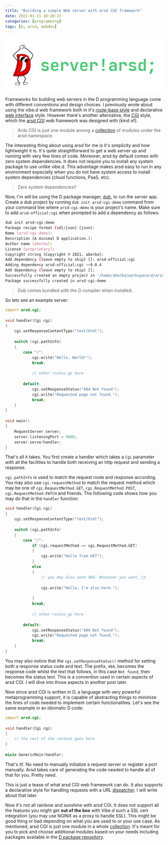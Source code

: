 ```yaml
---
title: "Building a simple Web server with arsd CGI framework"
date: 2021-01-11 10:20:23
categories: [programming]
tags: [D, arsd, webdev]
---
```


![No one](/images/2021-arsd-cgi-web-demo.png)

Frameworks for building web servers in the D programming language come with
different conventions and design choices. I previously wrote about using the
vibe.d web framework both in it's
[route-base style](https://aberba.com/2016/hello-world-app-with-the-vibe.d-web-framework/)
and declarative
[web interface](https://aberba.com/2018/using-vibe-d-web-interface/) style.
However there's another alternative, the
[CGI](https://en.wikipedia.org/wiki/Common_Gateway_Interface) style, which the
[arsd CGI](http://dpldocs.info/experimental-docs/arsd.cgi.html) web framework
was designed with (kind of).

> Ards CGI is just one module among a
> [collection](https://code.dlang.org/packages/arsd-official) of modules under
> the arsd namespace.

The interesting thing about using arsd for me is it's simplicity and how
lightweight it is. It's quite straightforward to get a web server up and running
with very few lines of code. Moreover, arsd by default comes with zero system
dependencies. It does not require you to install any system package to use
unlike vibe.d. This advantage makes arsd easy to run in any environment
especially when you do not have system access to install system dependencies
(cloud functions, PaaS, etc).

> Zero system dependencies!!

Now, I'm will be using the D package manager,
[dub](https://dub.pm/getting_started), to run the server app. Create a dub
project by running `dub init arsd-cgi-demo` command from your command line where
`arsd-cgi-demo` is your project's name. Make sure to add `arsd-official:cgi`
when prompted to add a dependency as follows:

```sh
dub init arsd-cgi-demo
Package recipe format (sdl/json) [json]:
Name [arsd-cgi-demo]:
Description [A minimal D application.]:
Author name [aberba]:
License [proprietary]:
Copyright string [Copyright © 2021, aberba]:
Add dependency (leave empty to skip) []: arsd-official:cgi
Adding dependency arsd-official:cgi ~>9.0.4
Add dependency (leave empty to skip) []:
Successfully created an empty project in '/home/aberba/workspace/d/arsd-cgi-demo'.
Package successfully created in arsd-cgi-demo
```

> Dub comes bundled with the D compiler when installed.

So lets see an example server:

```d
import arsd.cgi;

void handler(Cgi cgi)
{
	cgi.setResponseContentType("text/html");

	switch (cgi.pathInfo)
	{
		case "/":
			cgi.write("Hello, World!");
			break;

			// other routes go here

		default:
			cgi.setResponseStatus("404 Not found");
			cgi.write("Requested page not found.");
			break;
	}
}

void main()
{
	RequestServer server;
	server.listeningPort = 9000;
	server.serve!handler;
}
```

That's all it takes. You first create a handler which takes a `Cgi` parameter
with all the facilities to handle both receiving an http request and sending a
response.

`cgi.pathInfo` is used to match the request route and response according. You
may also use `cgi.requestMethod` to match the request method which may be one of
`cgi.RequestMethod.GET`, `cgi.RequestMethod.POST`, `cgi.RequestMethod.PATCH` and
friends. The following code shows how you may do that in the `handler` function:

```d
void handler(Cgi cgi)
{
	cgi.setResponseContentType("text/html");

	switch (cgi.pathInfo)
	{
		case "/":
			if (cgi.requestMethod == cgi.RequestMethod.GET)
			{
				cgi.write("Hello from GET");
			}
			else
			{
				// you may also send 404. Whatever you want, 🤷‍♀️

				cgi.write("Hello, I'm also here.");

			}
			break;

			// other routes go here

		default:
			cgi.setResponseStatus("404 Not found");
			cgi.write("Requested page not found.");
			break;
	}
}
```

You may also notice that the `cgi.setResponseStatus()` method for setting both a
response status code and text. The prefix, `404`, becomes the response code
whilst the text that follows, in this case `Not found`, then becomes the status
text. This is a convention used in certain aspects of arsd CGI. I will dive into
those aspects in another post later.

Now since arsd CGI is written in D, a language with very powerful
metaprogramming support, it is capable of abstracting things to minimize the
lines of code needed to implement certain functionalities. Let's see the same
example in an idiomatic D code:

```d
import arsd.cgi;

void handler(Cgi cgi)
{
    // the rest of the content goes here
}

mixin GenericMain!handler;
```

That's it!. No need to manually initialize a request server or register a port
manually. Arsd takes care of generating the code needed to handle all of that
for you. Pretty need.

This is just a tease of what arsd CGI web framework can do. It also supports a
declarative style for handling requests with a URL
[dispatcher](http://dpldocs.info/experimental-docs/arsd.cgi.dispatcher.html). I
will write about that later.

Now it's not all rainbow and sunshine with arsd CGI. It does not support all the
features you might get **out of the box** with Vibe.d such a SSL cert
integration (you may use NGINX as a proxy to handle SSL). This might be good
thing or bad depending on what you are used to or your use case. As mentioned,
arsd CGI is just one module in a whole
[collection](http://dpldocs.info/experimental-docs/arsd.html). It's meant for
you to pick and choose additional modules based on your needs including packages
available in the [D package repository](https://code.dlang.org).
